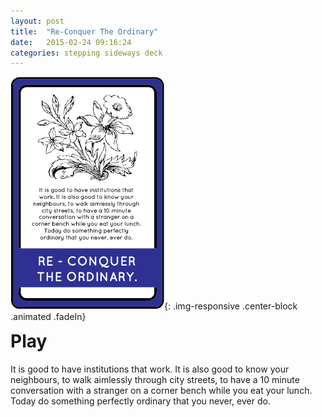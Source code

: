 ```yaml
---
layout: post
title:  "Re-Conquer The Ordinary"
date:   2015-02-24 09:16:24
categories: stepping sideways deck
---
```

![Re-Conquer The Ordinary Card](https://github.com/steppingsideways/steppingsideways.github.io/blob/master/images/Re_Conquer.png?raw=true){: .img-responsive .center-block .animated .fadeIn}

<div class="row">
	<div class="animated fadeIn col-md-12">
		<h1 style="margin-top:0px;">Play</h1>
		It is good to have institutions that work. It is also good to know your neighbours, to walk aimlessly through city streets, to have a 10 minute conversation with a stranger on a corner bench while you eat your lunch. Today do something perfectly ordinary that you never, ever do.
	</div>
</div>
